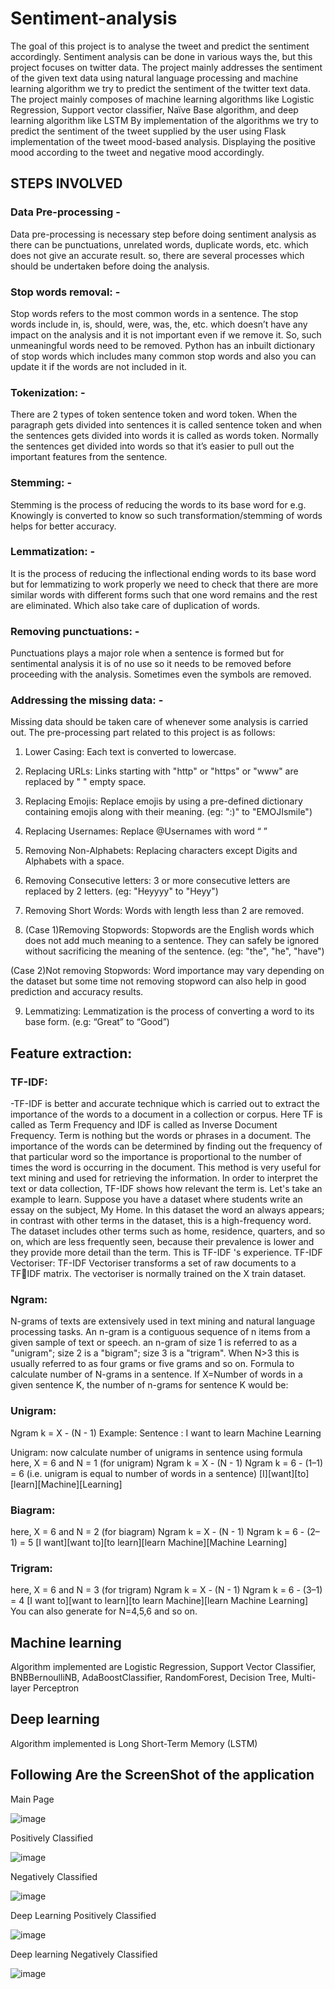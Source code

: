 # Sentiment-analysis

The goal of this project is to analyse the tweet and predict the sentiment accordingly.
Sentiment analysis can be done in various ways the, but this project focuses on twitter 
data.
The project mainly addresses the sentiment of the given text data using natural 
language processing and machine learning algorithm we try to predict the sentiment 
of the twitter text data.
The project mainly composes of machine learning algorithms like Logistic 
Regression, Support vector classifier, Naïve Base algorithm, and deep learning 
algorithm like LSTM
By implementation of the algorithms we try to predict the sentiment of the tweet 
supplied by the user using Flask implementation of the tweet mood-based analysis.
Displaying the positive mood according to the tweet and negative mood accordingly.

## STEPS INVOLVED

### Data Pre-processing -

Data pre-processing is necessary step before doing sentiment analysis as there can be
punctuations, unrelated words, duplicate words, etc. which does not give an accurate 
result. so, there are several processes which should be undertaken before doing the 
analysis.

### Stop words removal: -

Stop words refers to the most common words in a sentence. The stop words include 
in, is, should, were, was, the, etc. which doesn’t have any impact on the analysis and it 
is not important even if we remove it. So, such unmeaningful words need to be
removed. Python has an inbuilt dictionary of stop words which includes many 
common stop words and also you can update it if the words are not included in it.

### Tokenization: -

There are 2 types of token sentence token and word token. When the paragraph gets 
divided into sentences it is called sentence token and when the sentences gets divided 
into words it is called as words token. Normally the sentences get divided into words 
so that it’s easier to pull out the important features from the sentence.

### Stemming: -

Stemming is the process of reducing the words to its base word
for e.g. Knowingly is converted to know so such transformation/stemming of words 
helps for better accuracy.

### Lemmatization: -

It is the process of reducing the inflectional ending words to its base word but for 
lemmatizing to work properly we need to check that there are more similar words 
with different forms such that
one word remains and the rest are eliminated. Which also take care of duplication of 
words.

### Removing punctuations: -

Punctuations plays a major role when a sentence is formed but for sentimental 
analysis it is of no use so it needs to be removed before proceeding with the analysis.
Sometimes even the symbols are removed.

### Addressing the missing data: -

Missing data should be taken care of whenever some analysis is carried out.
The pre-processing part related to this project is as follows:
1. Lower Casing: Each text is converted to lowercase.

2. Replacing URLs: Links starting with "http" or "https" or "www" are replaced 
by " " empty space.

3. Replacing Emojis: Replace emojis by using a pre-defined dictionary 
containing emojis along with their meaning. (eg: ":)" to "EMOJIsmile")

4. Replacing Usernames: Replace @Usernames with word “ ”

5. Removing Non-Alphabets: Replacing characters except Digits and Alphabets 
with a space.

6. Removing Consecutive letters: 3 or more consecutive letters are replaced by 2 letters. (eg: "Heyyyy" to "Heyy")

7. Removing Short Words: Words with length less than 2 are removed.

8. (Case 1)Removing Stopwords: Stopwords are the English words which does 
not add much meaning to a sentence. They can safely be ignored without 
sacrificing the meaning of the sentence. (eg: "the", "he", "have")

  (Case 2)Not removing Stopwords: Word importance may vary depending on 
  the dataset but some time not removing stopword can also help in good 
  prediction and accuracy results.

9. Lemmatizing: Lemmatization is the process of converting a word to its base 
form. (e.g: “Great” to “Good”)



## Feature extraction: 

### TF-IDF: 
-TF-IDF is better and accurate technique which is carried out to extract the 
importance of the words to a document in a collection or corpus. Here TF is called as
Term Frequency and IDF is called as Inverse Document Frequency. Term is nothing 
but the words or phrases in a document. The importance of the words can be 
determined by finding out the frequency of that particular word so the importance is 
proportional to the number of times the word is occurring in the document. This 
method is very useful for text mining and used for retrieving the information.
In order to interpret the text or data collection, TF-IDF shows how relevant the term 
is. Let's take an example to learn. Suppose you have a dataset where students write an 
essay on the subject, My Home. In this dataset the word an always appears; in contrast 
with other terms in the dataset, this is a high-frequency word. The dataset includes 
other terms such as home, residence, quarters, and so on, which are less frequently 
seen, because their prevalence is lower and they provide more detail than the term. 
This is TF-IDF 's experience.
TF-IDF Vectoriser: TF-IDF Vectoriser transforms a set of raw documents to a TFIDF matrix. The vectoriser is normally trained on the X train dataset.


### Ngram:
N-grams of texts are extensively used in text mining and natural language processing 
tasks. An n-gram is a contiguous sequence of n items from a given sample of text or 
speech. an n-gram of size 1 is referred to as a "unigram"; size 2 is a 
"bigram"; size 3 is a "trigram". When N>3 this is usually referred to as four grams 
or five grams and so on.
Formula to calculate number of N-grams in a sentence.
If X=Number of words in a given sentence K, the number of n-grams for sentence K
would be:
### Unigram:
Ngram k = X - (N - 1)
Example:
Sentence : I want to learn Machine Learning


Unigram: now calculate number of unigrams in sentence using formula
here, X = 6 and N = 1 (for unigram)
Ngram k = X - (N - 1)
Ngram k = 6 - (1–1) = 6 (i.e. unigram is equal to number of words in a sentence)
[I][want][to][learn][Machine][Learning]


### Biagram:
here, X = 6 and N = 2 (for biagram)
Ngram k = X - (N - 1)
Ngram k = 6 - (2–1) = 5
[I want][want to][to learn][learn Machine][Machine Learning]

### Trigram:
here, X = 6 and N = 3 (for trigram)
Ngram k = X - (N - 1)
Ngram k = 6 - (3–1) = 4
[I want to][want to learn][to learn Machine][learn Machine Learning]
You can also generate for N=4,5,6 and so on.
  
## Machine learning 
Algorithm implemented are Logistic Regression, Support Vector Classifier, BNBBernoulliNB, AdaBoostClassifier, RandomForest, Decision Tree, Multi-layer Perceptron
   
## Deep learning
Algorithm implemented is Long Short-Term Memory (LSTM)


## Following Are the ScreenShot of the application

Main Page

![image](https://github.com/BhavyaShukla/Sentiment-analysis/blob/main/screenshot/Capture.PNG)

Positively Classified

![image](https://github.com/BhavyaShukla/Sentiment-analysis/blob/main/screenshot/Positive.PNG)

Negatively Classified

![image](https://github.com/BhavyaShukla/Sentiment-analysis/blob/main/screenshot/Negative.PNG)

Deep Learning Positively Classified

![image](https://github.com/BhavyaShukla/Sentiment-analysis/blob/main/screenshot/Deep%20learning%20pos.PNG)

Deep learning Negatively Classified

![image](https://github.com/BhavyaShukla/Sentiment-analysis/blob/main/screenshot/Deep%20learning%20Negative.PNG)

